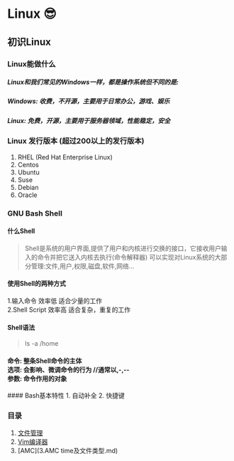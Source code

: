 # Linux 😎
## 初识Linux
### Linux能做什么
<h5> Linux和我们常见的Windows一样，都是操作系统但不同的是:    </h5>
<h5> Windows: 收费，不开源，主要用于日常办公，游戏、娱乐  </h5>
<h5> Linux: 免费，开源，主要用于服务器领域，性能稳定，安全  </h5>

### Linux 发行版本 (超过200以上的发行版本)
1. RHEL (Red Hat Enterprise Linux)  
2. Centos  
3. Ubuntu
4. Suse
5. Debian
6. Oracle
### GNU Bash Shell
#### 什么Shell
> Shell是系统的用户界面,提供了用户和内核进行交换的接口，它接收用户输入的命令并把它送入内核去执行(命令解释器)
> 可以实现对Linux系统的大部分管理:文件,用户,权限,磁盘,软件,网络...
#### 使用Shell的两种方式
1.输入命令   效率低  适合少量的工作  
2.Shell Script 效率高 适合复杂，重复的工作  
#### Shell语法
> ls -a /home
<h4> 
  命令: 整条Shell命令的主体 </br>
  选项: 会影响、微调命令的行为 //通常以,-,-- </br>
  参数: 命令作用的对象  </br>
</h4>
#### Bash基本特性
1. 自动补全 <tab>
2. 快捷键









### 目录
1. [文件管理](1.文件路径及管理.md)
2. [Vim编译器](2.Vi编辑器.md)
3. [AMC](3.AMC time及文件类型.md)
